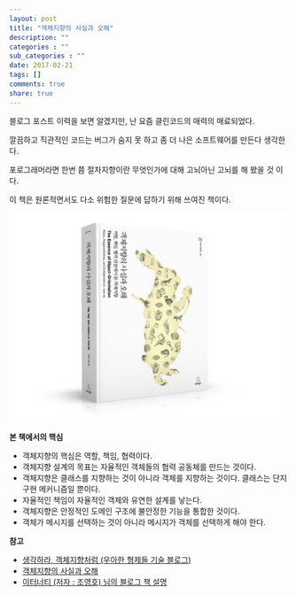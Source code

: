 ```yaml
---
layout: post
title: "객체지향의 사실과 오해"
description: ""
categories : ""
sub_categories : ""
date: 2017-02-21
tags: []
comments: true
share: true
---
```


  

블로그 포스트 이력을 보면 알겠지만, 난 요즘 클린코드의 매력의 매료되었다.

깔끔하고 직관적인 코드는 버그가 숨지 못 하고 좀 더 나은 소프트웨어를 만든다 생각한다.

포로그래머라면 한번 쯤 절차지향이란 무엇인가에 대해 고뇌아닌 고뇌를 해 봤을 것 이다.

이 책은 원론적면서도 다소 위험한 질문에 답하기 위해 쓰여진 책이다.

  

![](/assets/images/posts/732/265349415959B0BB0B39E9.PNG)

  
  
  

  

**본 책에서의 핵심**

  * 객체지향의 핵심은 역할, 책임, 협력이다.
  * 객체지향 설계의 목표는 자율적인 객체들의 협력 공동체를 만드는 것이다.
  * 객체지향은 클래스를 지향하는 것이 아니라 객체를 지향하는 것이다. 클래스는 단지 구현 메커니즘일 뿐이다.
  * 자율적인 책임이 자율적인 객체와 유연한 설계를 낳는다.
  * 객체지향은 안정적인 도메인 구조에 불안정한 기능을 통합한 것이다.
  * 객체가 메시지를 선택하는 것이 아니라 메시지가 객체를 선택하게 해야 한다.

  

**참고**

  * [생각하라, 객체지향처럼 (우아한 형제들 기술 블로그](http://woowabros.github.io/study/2016/07/07/think_object_oriented.html)[)](http://woowabros.github.io/study/2016/07/07/think_object_oriented.html)
  * [객체지향의 사실과 오해](http://book.naver.com/bookdb/book_detail.nhn?bid=9145968)
  * [이터너티 (저자 : 조영호) 님의 블로그 책 설명](http://aeternum.egloos.com/3137187)

  

